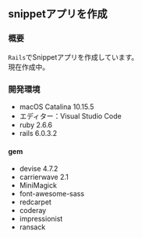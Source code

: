 ## snippetアプリを作成

### 概要
`Rails`でSnippetアプリを作成しています。  
現在作成中。

### 開発環境

- macOS Catalina 10.15.5
- エディター：Visual Studio Code
- ruby 2.6.6
- rails 6.0.3.2

#### gem
- devise 4.7.2
- carrierwave 2.1
- MiniMagick
- font-awesome-sass
- redcarpet
- coderay
- impressionist
- ransack